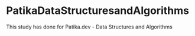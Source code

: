 # PatikaDataStructuresandAlgorithms
This study has done for Patika.dev - Data Structures and Algorithms
